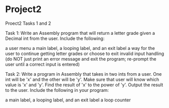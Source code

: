# Project2
Proect2 Tasks 1 and 2

Task 1:
Write an Assembly program that will return a letter grade given a Decimal int from the user. Include the following:

a user menu
a main label, a looping label, and an exit label
a way for the user to continue getting letter grades or choose to exit
invalid input handling (do NOT just print an error message and exit the program; re-prompt the user until a correct input is entered)

Task 2:
Write a program in Assembly that takes in two ints from a user. One int will be 'x' and the other will be 'y'. Make sure that user will know which value is 'x' and 'y'. Find the result of 'x' to the power of 'y'. Output the result to the user. Include the following in your program:

a main label, a looping label, and an exit label
a loop counter

